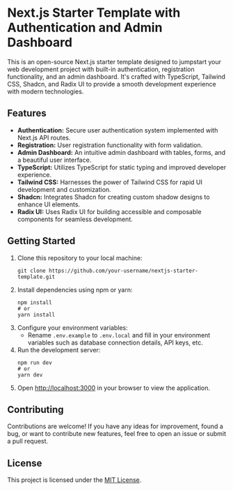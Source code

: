 <!DOCTYPE html>
<html lang="en">

<body>
  <h1>Next.js Starter Template with Authentication and Admin Dashboard</h1>

  <p>This is an open-source Next.js starter template designed to jumpstart your web development project with built-in authentication, registration functionality, and an admin dashboard. It's crafted with TypeScript, Tailwind CSS, Shadcn, and Radix UI to provide a smooth development experience with modern technologies.</p>

  <h2>Features</h2>
  <ul>
    <li><strong>Authentication:</strong> Secure user authentication system implemented with Next.js API routes.</li>
    <li><strong>Registration:</strong> User registration functionality with form validation.</li>
    <li><strong>Admin Dashboard:</strong> An intuitive admin dashboard with tables, forms, and a beautiful user interface.</li>
    <li><strong>TypeScript:</strong> Utilizes TypeScript for static typing and improved developer experience.</li>
    <li><strong>Tailwind CSS:</strong> Harnesses the power of Tailwind CSS for rapid UI development and customization.</li>
    <li><strong>Shadcn:</strong> Integrates Shadcn for creating custom shadow designs to enhance UI elements.</li>
    <li><strong>Radix UI:</strong> Uses Radix UI for building accessible and composable components for seamless development.</li>
  </ul>

  <h2>Getting Started</h2>
  <ol>
    <li>Clone this repository to your local machine:
      <pre><code>git clone https://github.com/your-username/nextjs-starter-template.git</code></pre>
    </li>
    <li>Install dependencies using npm or yarn:
      <pre><code>npm install
# or
yarn install</code></pre>
    </li>
    <li>Configure your environment variables:
      <ul>
        <li>Rename <code>.env.example</code> to <code>.env.local</code> and fill in your environment variables such as database connection details, API keys, etc.</li>
      </ul>
    </li>
    <li>Run the development server:
      <pre><code>npm run dev
# or
yarn dev</code></pre>
    </li>
    <li>Open <a href="http://localhost:3000">http://localhost:3000</a> in your browser to view the application.</li>
  </ol>

  <h2>Contributing</h2>
  <p>Contributions are welcome! If you have any ideas for improvement, found a bug, or want to contribute new features, feel free to open an issue or submit a pull request.</p>

  <h2>License</h2>
  <p>This project is licensed under the <a href="LICENSE">MIT License</a>.</p>
</body>
</html>
